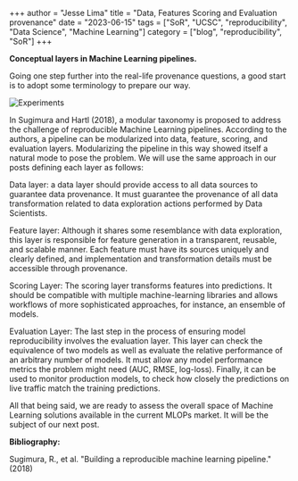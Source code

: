 +++
author = "Jesse Lima"
title = "Data, Features Scoring and Evaluation provenance"
date = "2023-06-15"
tags = ["SoR", "UCSC", "reproducibility", "Data Science", "Machine Learning"]
category = ["blog", "reproducibility", "SoR"]
+++

__Conceptual layers in Machine Learning pipelines.__


Going one step further into the real-life provenance questions, a good start is to adopt some terminology to prepare our way.

![Experiments](/images/pipeline4.png)


In Sugimura and Hartl (2018), a modular taxonomy is proposed to address the challenge of reproducible Machine Learning pipelines. According to the authors, a pipeline can be modularized into data, feature, scoring, and evaluation layers. Modularizing the pipeline in this way showed itself a natural mode to pose the problem. We will use the same approach in our posts defining each layer as follows:

Data layer: a data layer should provide access to all data sources to guarantee data provenance. It must guarantee the provenance of all data transformation related to data exploration actions performed by Data Scientists.

Feature layer: Although it shares some resemblance with data exploration, this layer is responsible for feature generation in a transparent, reusable, and scalable manner. Each feature must have its sources uniquely and clearly defined, and implementation and transformation details must be accessible through provenance.

Scoring Layer: The scoring layer transforms features into predictions. It should be compatible with multiple machine-learning libraries and allows workflows of more sophisticated approaches, for instance, an ensemble of models.

Evaluation Layer: The last step in the process of ensuring model reproducibility involves the evaluation layer. This layer can check the equivalence of two models as well as evaluate the relative performance of an arbitrary number of models. It must allow any model performance metrics the problem might need (AUC, RMSE, log-loss). Finally, it can be used to monitor production models, to check how closely the predictions on live traffic match the training predictions.

All that being said, we are ready to assess the overall space of Machine Learning solutions available in the current MLOPs market. It will be the subject of our next post.

**Bibliography:**

Sugimura, R., et al. "Building a reproducible machine learning pipeline." (2018)